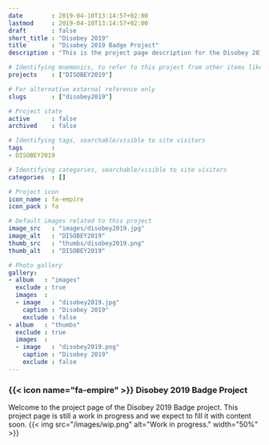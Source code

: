 ```yaml
---
date        : 2019-04-10T13:14:57+02:00
lastmod     : 2019-04-10T13:14:57+02:00
draft       : false
short_title : "Disobey 2019"
title       : "Disobey 2019 Badge Project"
description : "This is the project page description for the Disobey 2019 Project"

# Identifying mnemonics, to refer to this project from other items like blogs, etc.
projects    : ["DISOBEY2019"]

# For alternative external reference only
slugs       : ["disobey2019"]

# Project state
active      : false
archived    : false

# Identifying tags, searchable/visible to site visitors
tags        :
- DISOBEY2019

# Identifying categories, searchable/visible to site visitors
categories  : []

# Project icon
icon_name : fa-empire
icon_pack : fa

# Default images related to this project
image_src   : "images/disobey2019.jpg"
image_alt   : "DISOBEY2019"
thumb_src   : "thumbs/disobey2019.png"
thumb_alt   : "DISOBEY2019"

# Photo gallery
gallery:
- album   : "images"
  exclude : true
  images  :
  - image   : "disobey2019.jpg"
    caption : "Disobey 2019"
    exclude : false
- album   : "thumbs"
  exclude : true
  images  :
  - image   : "disobey2019.png"
    caption : "Disobey 2019"
    exclude : false
---
```


### {{< icon name="fa-empire" >}} Disobey 2019 Badge Project

Welcome to the project page of the Disobey 2019 Badge project. This project page is still a work in progress and we expect to fill it with content soon.
{{< img src="/images/wip.png" alt="Work in progress." width="50%"  >}}
